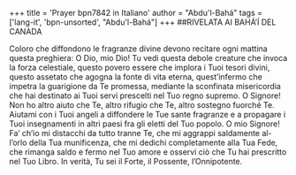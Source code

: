 +++
title = 'Prayer bpn7842 in Italiano'
author = "Abdu'l-Bahá"
tags = ['lang-it', 'bpn-unsorted', "Abdu'l-Bahá"]
+++
##RIVELATA AI BAHÁ’Í DEL CANADA

Coloro che diffondono le fragranze divine devono recitare ogni mattina questa preghiera:
O  Dio, mio Dio! Tu vedi questa debole creature che invoca la forza celestiale, questo povero essere che implora i Tuoi tesori divini, questo assetato che agogna la fonte di vita eterna, quest’infermo che impetra la guarigione da Te promessa, mediante la sconfinata misericordia che hai destinato ai Tuoi servi prescelti nel Tuo regno supremo.
O Signore! Non ho altro aiuto che Te, altro rifugio che Te, altro sostegno fuorché Te. Aiutami con i Tuoi angeli a diffondere le Tue sante fragranze e a propagare i Tuoi insegnamenti in altri paesi fra gli eletti del Tuo popolo.
O mio Signore! Fa’ ch’io mi distacchi da tutto tranne Te, che mi aggrappi saldamente al-l’orlo della Tua munificenza, che mi dedichi completamente alla Tua Fede, che rimanga saldo e fermo nel Tuo amore e osservi ciò che Tu hai prescritto nel Tuo Libro.
In verità, Tu sei il Forte, il Possente, l’Onnipotente.
